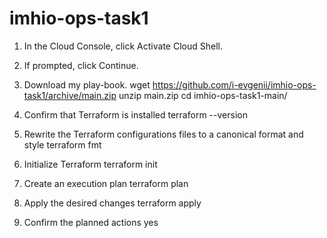 # imhio-ops-task1

1. In the Cloud Console, click Activate Cloud Shell.

2. If prompted, click Continue.

3. Download my play-book.
wget https://github.com/i-evgenii/imhio-ops-task1/archive/main.zip
unzip main.zip
cd imhio-ops-task1-main/

4. Confirm that Terraform is installed
terraform --version

5. Rewrite the Terraform configurations files to a canonical format and style 
terraform fmt

6. Initialize Terraform
terraform init

7. Create an execution plan
terraform plan

8. Apply the desired changes
terraform apply

9. Confirm the planned actions
yes